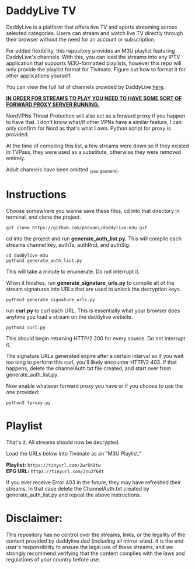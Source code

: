 # DaddyLive TV
DaddyLive is a platform that offers live TV and sports streaming across selected categories. Users can stream and watch live TV directly through their browser without the need for an account or subscription.

For added flexibility, this repository provides an M3U playlist featuring DaddyLive's channels. With this, you can load the streams into any IPTV application that supports M3U-formatted playlists, however this repo will only provide the playlist format for Tivimate. Figure out how to format it for other applications yourself.

You can view the full list of channels provided by DaddyLive [here](https://daddylive.dad/24-7-channels.php). 

<ins>**IN ORDER FOR STREAMS TO PLAY YOU NEED TO HAVE SOME SORT OF FORWARD PROXY SERVER RUNNING.**</ins>

NordVPNs Threat Protection will also act as a forward proxy if you happen to have that. I don't know what/if other VPNs have a similar feature, I can only confirm for Nord as that's what I own. Python script for proxy is provided.

At the time of compiling this list, a few streams were down so if they existed in TVPass, they were used as a substitute, otherwise they were removed entirely.

Adult channels have been omitted <sub>(you gooners)</sub>.


# Instructions
Choose somewhere you wanna save these files, cd into that directory in terminal, and clone the project.
```
git clone https://github.com/phosani/daddylive-m3u.git
```
cd into the project and run **generate_auth_list.py**. This will compile each streams channel key, authTs, authRnd, and authSig.
```
cd daddylive-m3u
python3 generate_auth_list.py
```
This will take a minute to enumerate. Do not interrupt it.

When it finishes, run **generate_signature_urls.py** to compile all of the stream signatures into URLs that are used to unlock the decryption keys.
```
python3 generate_signature_urls.py
```
run **curl.py** to curl each URL. This is essentially what your browser does anytime you load a stream on the daddylive website.
```
python3 curl.py
```
This should begin returning HTTP/2 200 for every source. Do not interrupt it.

The signature URLs generated expire after a certain interval so if you wait too long to perform this curl, you'll likely encounter HTTP/2 403. If that happens, delete the channelAuth.txt file created, and start over from generate_auth_list.py.

Now enable whatever forward proxy you have or if you choose to use the one provided:
```
python3 fproxy.py
```

# Playlist
That's it. All streams should now be decrypted.

Load the URLs below into Tivimate as an "M3U Playlist."
  
   **Playlist:** `https://tinyurl.com/2wrkh9tw`  
   **EPG URL:** `https://tinyurl.com/2hu2f68t`

If you ever receive Error 403 in the future, they may have refreshed their streams. In that case delete the ChannelAuth.txt created by generate_auth_list.py and repeat the above instructions.

# Disclaimer:

This repository has no control over the streams, links, or the legality of the content provided by daddylive.dad (including all mirror sites). It is the end user's responsibility to ensure the legal use of these streams, and we strongly recommend verifying that the content complies with the laws and regulations of your country before use.

